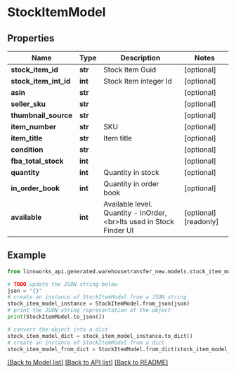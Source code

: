 # StockItemModel


## Properties

Name | Type | Description | Notes
------------ | ------------- | ------------- | -------------
**stock_item_id** | **str** | Stock Item Guid | [optional] 
**stock_item_int_id** | **int** | Stock Item integer Id | [optional] 
**asin** | **str** |  | [optional] 
**seller_sku** | **str** |  | [optional] 
**thumbnail_source** | **str** |  | [optional] 
**item_number** | **str** | SKU | [optional] 
**item_title** | **str** | Item title | [optional] 
**condition** | **str** |  | [optional] 
**fba_total_stock** | **int** |  | [optional] 
**quantity** | **int** | Quantity in stock | [optional] 
**in_order_book** | **int** | Quantity in order book | [optional] 
**available** | **int** | Available level. Quantity - InOrder,&lt;br&gt;Its used in Stock Finder UI | [optional] [readonly] 

## Example

```python
from linnworks_api.generated.warehousetransfer_new.models.stock_item_model import StockItemModel

# TODO update the JSON string below
json = "{}"
# create an instance of StockItemModel from a JSON string
stock_item_model_instance = StockItemModel.from_json(json)
# print the JSON string representation of the object
print(StockItemModel.to_json())

# convert the object into a dict
stock_item_model_dict = stock_item_model_instance.to_dict()
# create an instance of StockItemModel from a dict
stock_item_model_from_dict = StockItemModel.from_dict(stock_item_model_dict)
```
[[Back to Model list]](../README.md#documentation-for-models) [[Back to API list]](../README.md#documentation-for-api-endpoints) [[Back to README]](../README.md)


